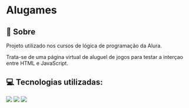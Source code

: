 <h1>Alugames</h1>

<h2>&#128196; Sobre</h2>
<p>Projeto utilizado nos cursos de lógica de programação da Alura.</p>
</p>Trata-se de uma página virtual de aluguel de jogos para testar a interçao entre HTML e JavaScript.</p>

## &#128187; Tecnologias utilizadas:
<div>
  <img src="https://img.shields.io/badge/HTML-239120?style=for-the-badge&logo=html5&logoColor=white">
  <img src="https://img.shields.io/badge/CSS-239120?&style=for-the-badge&logo=css3&logoColor=white">
  <img src="https://img.shields.io/badge/JavaScript-F7DF1E?style=for-the-badge&logo=javascript&logoColor=black">
</div>
